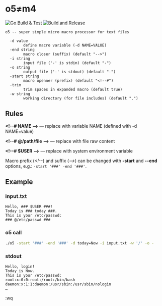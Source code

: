 # o5≠m4

[![Go Build & Test](https://github.com/qwasa-net/o5/actions/workflows/go.yml/badge.svg)](https://github.com/qwasa-net/o5/actions/workflows/go.yml)
[![Build and Release](https://github.com/qwasa-net/o5/actions/workflows/build-package.yml/badge.svg)](https://github.com/qwasa-net/o5/actions/workflows/build-package.yml)


```
o5 -- super simple micro macro processor for text files

  -d value
        define macro variable (-d NAME=VALUE)
  -end string
        macro closer (suffix) (default "-->")
  -i string
        input file ('-' is stdin) (default "-")
  -o string
        output file ('-' is stdout) (default "-")
  -start string
        macro openner (prefix) (default "<!--#")
  -trim
        trim spaces in expanded macro (default true)
  -w string
        working directory (for file includes) (default ".")
```

## Rules

**\<!--# NAME --\>** — replace with variable NAME (defined with -d NAME=value)

**\<!--# @/path/file --\>** — replace with file raw content

**\<!--# $USER --\>** — replace with system environment variable

Macro prefix (*\<!--*) and suffix (*--\>*) can be changed with **-start** and **--end** options,
e.g.: `-start '###' -end '###'`.


## Example

### input.txt

```
Hello, ### $USER ###!
Today is ### today ###.
This is your /etc/passwd:
### @/etc/passwd ###
```

### o5 call

```bash
./o5 -start '###' -end '###' -d today=Now -i input.txt -w '/' -o -
```

### stdout

```
Hello, login!
Today is Now.
This is your /etc/passwd:
root:x:0:0:root:/root:/bin/bash
daemon:x:1:1:daemon:/usr/sbin:/usr/sbin/nologin
…
```

:wq
